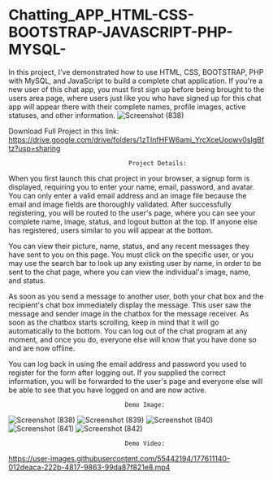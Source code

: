 # Chatting_APP_HTML-CSS-BOOTSTRAP-JAVASCRIPT-PHP-MYSQL-
In this project, I've demonstrated how to use HTML, CSS, BOOTSTRAP, PHP with MySQL, and JavaScript to build a complete chat application. If you're a new user of this chat app, you must first sign up before being brought to the users area page, where users just like you who have signed up for this chat app will appear there with their complete names, profile images, active statuses, and other information.
![Screenshot (838)](https://user-images.githubusercontent.com/55442194/177607545-b6b3414b-15a8-4e05-8b52-af5362997df4.png)

Download Full Project in this link: https://drive.google.com/drive/folders/1zTInfHFW6ami_YrcXceUoowv0sIgBftz?usp=sharing                               
                                    
                                     Project Details:
                                   
When you first launch this chat project in your browser, a signup form is displayed, requiring you to enter your name, email, password, and avatar. You can only enter a valid email address and an image file because the email and image fields are thoroughly validated. After successfully registering, you will be routed to the user's page, where you can see your complete name, image, status, and logout button at the top. If anyone else has registered, users similar to you will appear at the bottom.

You can view their picture, name, status, and any recent messages they have sent to you on this page. You must click on the specific user, or you may use the search bar to look up any existing user by name, in order to be sent to the chat page, where you can view the individual's image, name, and status.

As soon as you send a message to another user, both your chat box and the recipient's chat box immediately display the message. This user saw the message and sender image in the chatbox for the message receiver. As soon as the chatbox starts scrolling, keep in mind that it will go automatically to the bottom. You can log out of the chat program at any moment, and once you do, everyone else will know that you have done so and are now offline.

You can log back in using the email address and password you used to register for the form after logging out. If you supplied the correct information, you will be forwarded to the user's page and everyone else will be able to see that you have logged on and are now active.

                                    Demo Image:
![Screenshot (838)](https://user-images.githubusercontent.com/55442194/177607793-0524a514-440d-4b63-ad80-7d60fca88946.png)
![Screenshot (839)](https://user-images.githubusercontent.com/55442194/177607846-0984ea62-94e4-4fd5-8082-ad0097cc874d.png)
![Screenshot (840)](https://user-images.githubusercontent.com/55442194/177607897-ca720dc9-200b-471f-8a22-e15fa192183f.png)
![Screenshot (841)](https://user-images.githubusercontent.com/55442194/177607946-841590af-125a-481c-805e-5cd833b3b1f5.png)
![Screenshot (842)](https://user-images.githubusercontent.com/55442194/177607990-83dafeab-a089-42db-a51a-1efbe033ae26.png)
                                    
                                    Demo Video:


https://user-images.githubusercontent.com/55442194/177611140-012deaca-222b-4817-9863-99da87f821e8.mp4

